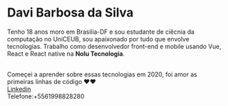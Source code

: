 # Davi Barbosa da Silva

Tenho 18 anos moro em Brasilia-DF e sou estudante de ciêcnia da computação no UniCEUB, sou apaixonado por tudo que envolve tecnologias.
Trabalho como desenvolvedor front-end e mobile usando Vue, React e React native na **Nolu Tecnologia**.

 <br/>Começei a aprender sobre essas tecnologias em 2020, foi amor as primeiras linhas de código ❤❤
 <br/><a href="https://www.linkedin.com/in/davi-barbosa-473211198">Linkedin</a>
 <br/>Telefone:+5561998828280
 
<!--
**Dabisilva/Dabisilva** is a ✨ _special_ ✨ repository because its `README.md` (this file) appears on your GitHub profile.

Here are some ideas to get you started:

- 🔭 I’m currently working on ...
- 🌱 I’m currently learning ...
- 👯 I’m looking to collaborate on ...
- 🤔 I’m looking for help with ...
- 💬 Ask me about ...
- 📫 How to reach me: ...
- 😄 Pronouns: ...
- ⚡ Fun fact: ...
-->
